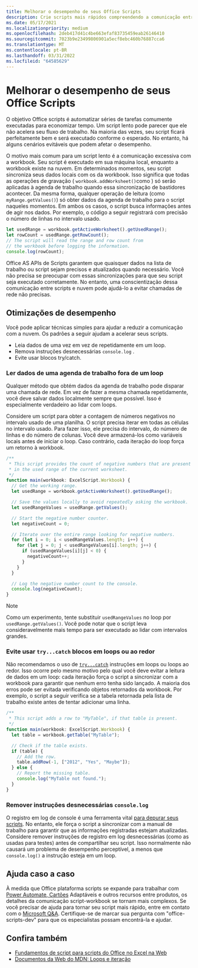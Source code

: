 ```yaml
---
title: Melhorar o desempenho de seus Office Scripts
description: Crie scripts mais rápidos compreendendo a comunicação entre a Excel de trabalho e seu script.
ms.date: 05/17/2021
ms.localizationpriority: medium
ms.openlocfilehash: 2deb417d41c4be663efaf83735459eab26146410
ms.sourcegitcommit: 7023b9e23499806901a5ecf8ebc460b76887cca6
ms.translationtype: MT
ms.contentlocale: pt-BR
ms.lasthandoff: 03/31/2022
ms.locfileid: "64585629"
---
```

# <a name="improve-the-performance-of-your-office-scripts"></a>Melhorar o desempenho de seus Office Scripts

O objetivo Office scripts é automatizar séries de tarefas comumente executadas para economizar tempo. Um script lento pode parecer que ele não acelera seu fluxo de trabalho. Na maioria das vezes, seu script ficará perfeitamente bem e será executado conforme o esperado. No entanto, há alguns cenários evitáveis que podem afetar o desempenho.

O motivo mais comum para um script lento é a comunicação excessiva com a workbook. Seu script é executado em sua máquina local, enquanto a workbook existe na nuvem. Em determinados momentos, seu script sincroniza seus dados locais com os da workbook. Isso significa que todas as operações de gravação ( `workbook.addWorksheet()`como ) só serão aplicadas à agenda de trabalho quando essa sincronização de bastidores acontecer. Da mesma forma, qualquer operação de leitura (como `myRange.getValues()`) só obter dados da agenda de trabalho para o script naqueles momentos. Em ambos os casos, o script busca informações antes de agir nos dados. Por exemplo, o código a seguir registrará com precisão o número de linhas no intervalo usado.

```TypeScript
let usedRange = workbook.getActiveWorksheet().getUsedRange();
let rowCount = usedRange.getRowCount();
// The script will read the range and row count from
// the workbook before logging the information.
console.log(rowCount);
```

Office AS APIs de Scripts garantem que quaisquer dados na lista de trabalho ou script sejam precisos e atualizados quando necessário. Você não precisa se preocupar com essas sincronizações para que seu script seja executado corretamente. No entanto, uma conscientização dessa comunicação entre scripts e nuvem pode ajudá-lo a evitar chamadas de rede não precisas.

## <a name="performance-optimizations"></a>Otimizações de desempenho

Você pode aplicar técnicas simples para ajudar a reduzir a comunicação com a nuvem. Os padrões a seguir ajudam a acelerar seus scripts.

- Leia dados de uma vez em vez de repetidamente em um loop.
- Remova instruções desnecessárias `console.log` .
- Evite usar blocos try/catch.

### <a name="read-workbook-data-outside-of-a-loop"></a>Ler dados de uma agenda de trabalho fora de um loop

Qualquer método que obtém dados da agenda de trabalho pode disparar uma chamada de rede. Em vez de fazer a mesma chamada repetidamente, você deve salvar dados localmente sempre que possível. Isso é especialmente verdadeiro ao lidar com loops.

Considere um script para obter a contagem de números negativos no intervalo usado de uma planilha. O script precisa iterar em todas as células no intervalo usado. Para fazer isso, ele precisa do intervalo, do número de linhas e do número de colunas. Você deve armazená-los como variáveis locais antes de iniciar o loop. Caso contrário, cada iteração do loop força um retorno à workbook.

```TypeScript
/**
 * This script provides the count of negative numbers that are present
 * in the used range of the current worksheet.
 */
function main(workbook: ExcelScript.Workbook) {
  // Get the working range.
  let usedRange = workbook.getActiveWorksheet().getUsedRange();

  // Save the values locally to avoid repeatedly asking the workbook.
  let usedRangeValues = usedRange.getValues();

  // Start the negative number counter.
  let negativeCount = 0;

  // Iterate over the entire range looking for negative numbers.
  for (let i = 0; i < usedRangeValues.length; i++) {
    for (let j = 0; j < usedRangeValues[i].length; j++) {
      if (usedRangeValues[i][j] < 0) {
        negativeCount++;
      }
    }
  }

  // Log the negative number count to the console.
  console.log(negativeCount);
}
```

> [!NOTE]
> Como um experimento, tente substituir `usedRangeValues` no loop por `usedRange.getValues()`. Você pode notar que o script leva consideravelmente mais tempo para ser executado ao lidar com intervalos grandes.

### <a name="avoid-using-trycatch-blocks-in-or-surrounding-loops"></a>Evite usar `try...catch` blocos em loops ou ao redor

Não recomendamos o uso de [`try...catch`](https://developer.mozilla.org/docs/Web/JavaScript/Reference/Statements/try...catch) instruções em loops ou loops ao redor. Isso ocorre pelo mesmo motivo pelo qual você deve evitar a leitura de dados em um loop: cada iteração força o script a sincronizar com a workbook para garantir que nenhum erro tenha sido lançado. A maioria dos erros pode ser evitada verificando objetos retornados da workbook. Por exemplo, o script a seguir verifica se a tabela retornada pela lista de trabalho existe antes de tentar adicionar uma linha.

```TypeScript
/**
 * This script adds a row to "MyTable", if that table is present.
 */
function main(workbook: ExcelScript.Workbook) {
  let table = workbook.getTable("MyTable");

  // Check if the table exists.
  if (table) {
    // Add the row.
    table.addRow(-1, ["2012", "Yes", "Maybe"]);
  } else {
    // Report the missing table.
    console.log("MyTable not found.");
  }
}
```

### <a name="remove-unnecessary-consolelog-statements"></a>Remover instruções desnecessárias `console.log`

O registro em log de console é uma ferramenta vital [para depurar seus scripts](../testing/troubleshooting.md). No entanto, ele força o script a sincronizar com a manual de trabalho para garantir que as informações registradas estejam atualizadas. Considere remover instruções de registro em log desnecessárias (como as usadas para testes) antes de compartilhar seu script. Isso normalmente não causará um problema de desempenho perceptível, a menos que `console.log()` a instrução esteja em um loop.

## <a name="case-by-case-help"></a>Ajuda caso a caso

À medida que Office plataforma scripts se expande para trabalhar com [Power Automate, Cartões](https://flow.microsoft.com/) Adaptáveis e [](/adaptive-cards)outros recursos entre produtos, os detalhes da comunicação script-workbook se tornam mais complexos. Se você precisar de ajuda para tornar seu script mais rápido, entre em contato com o [Microsoft Q&A](/answers/topics/office-scripts-excel-dev.html). Certifique-se de marcar sua pergunta com "office-scripts-dev" para que os especialistas possam encontrá-la e ajudar.

## <a name="see-also"></a>Confira também

- [Fundamentos de script para scripts do Office no Excel na Web](scripting-fundamentals.md)
- [Documentos da Web do MDN: Loops e iteração](https://developer.mozilla.org/docs/Web/JavaScript/Guide/Loops_and_iteration)
